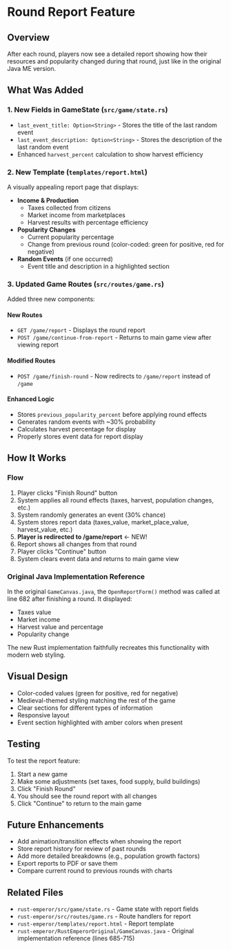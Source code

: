 # Round Report Feature

## Overview
After each round, players now see a detailed report showing how their resources and popularity changed during that round, just like in the original Java ME version.

## What Was Added

### 1. New Fields in GameState (`src/game/state.rs`)
- `last_event_title: Option<String>` - Stores the title of the last random event
- `last_event_description: Option<String>` - Stores the description of the last random event
- Enhanced `harvest_percent` calculation to show harvest efficiency

### 2. New Template (`templates/report.html`)
A visually appealing report page that displays:
- **Income & Production**
  - Taxes collected from citizens
  - Market income from marketplaces
  - Harvest results with percentage efficiency
- **Popularity Changes**
  - Current popularity percentage
  - Change from previous round (color-coded: green for positive, red for negative)
- **Random Events** (if one occurred)
  - Event title and description in a highlighted section

### 3. Updated Game Routes (`src/routes/game.rs`)
Added three new components:

#### New Routes
- `GET /game/report` - Displays the round report
- `POST /game/continue-from-report` - Returns to main game view after viewing report

#### Modified Routes
- `POST /game/finish-round` - Now redirects to `/game/report` instead of `/game`

#### Enhanced Logic
- Stores `previous_popularity_percent` before applying round effects
- Generates random events with ~30% probability
- Calculates harvest percentage for display
- Properly stores event data for report display

## How It Works

### Flow
1. Player clicks "Finish Round" button
2. System applies all round effects (taxes, harvest, population changes, etc.)
3. System randomly generates an event (30% chance)
4. System stores report data (taxes_value, market_place_value, harvest_value, etc.)
5. **Player is redirected to /game/report** ← NEW!
6. Report shows all changes from that round
7. Player clicks "Continue" button
8. System clears event data and returns to main game view

### Original Java Implementation Reference
In the original `GameCanvas.java`, the `OpenReportForm()` method was called at line 682 after finishing a round. It displayed:
- Taxes value
- Market income
- Harvest value and percentage
- Popularity change

The new Rust implementation faithfully recreates this functionality with modern web styling.

## Visual Design
- Color-coded values (green for positive, red for negative)
- Medieval-themed styling matching the rest of the game
- Clear sections for different types of information
- Responsive layout
- Event section highlighted with amber colors when present

## Testing
To test the report feature:
1. Start a new game
2. Make some adjustments (set taxes, food supply, build buildings)
3. Click "Finish Round"
4. You should see the round report with all changes
5. Click "Continue" to return to the main game

## Future Enhancements
- Add animation/transition effects when showing the report
- Store report history for review of past rounds
- Add more detailed breakdowns (e.g., population growth factors)
- Export reports to PDF or save them
- Compare current round to previous rounds with charts

## Related Files
- `rust-emperor/src/game/state.rs` - Game state with report fields
- `rust-emperor/src/routes/game.rs` - Route handlers for report
- `rust-emperor/templates/report.html` - Report template
- `rust-emperor/RustEmperorOriginal/GameCanvas.java` - Original implementation reference (lines 685-715)